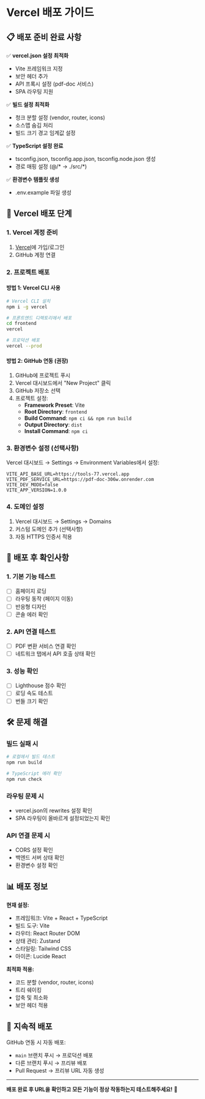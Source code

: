 # Vercel 배포 가이드

## 📋 배포 준비 완료 사항

✅ **vercel.json 설정 최적화**
- Vite 프레임워크 지정
- 보안 헤더 추가
- API 프록시 설정 (pdf-doc 서비스)
- SPA 라우팅 지원

✅ **빌드 설정 최적화**
- 청크 분할 설정 (vendor, router, icons)
- 소스맵 숨김 처리
- 빌드 크기 경고 임계값 설정

✅ **TypeScript 설정 완료**
- tsconfig.json, tsconfig.app.json, tsconfig.node.json 생성
- 경로 매핑 설정 (@/* → ./src/*)

✅ **환경변수 템플릿 생성**
- .env.example 파일 생성

## 🚀 Vercel 배포 단계

### 1. Vercel 계정 준비
1. [Vercel](https://vercel.com)에 가입/로그인
2. GitHub 계정 연결

### 2. 프로젝트 배포

#### 방법 1: Vercel CLI 사용
```bash
# Vercel CLI 설치
npm i -g vercel

# 프론트엔드 디렉토리에서 배포
cd frontend
vercel

# 프로덕션 배포
vercel --prod
```

#### 방법 2: GitHub 연동 (권장)
1. GitHub에 프로젝트 푸시
2. Vercel 대시보드에서 "New Project" 클릭
3. GitHub 저장소 선택
4. 프로젝트 설정:
   - **Framework Preset**: Vite
   - **Root Directory**: `frontend`
   - **Build Command**: `npm ci && npm run build`
   - **Output Directory**: `dist`
   - **Install Command**: `npm ci`

### 3. 환경변수 설정 (선택사항)
Vercel 대시보드 → Settings → Environment Variables에서 설정:

```
VITE_API_BASE_URL=https://tools-77.vercel.app
VITE_PDF_SERVICE_URL=https://pdf-doc-306w.onrender.com
VITE_DEV_MODE=false
VITE_APP_VERSION=1.0.0
```

### 4. 도메인 설정
1. Vercel 대시보드 → Settings → Domains
2. 커스텀 도메인 추가 (선택사항)
3. 자동 HTTPS 인증서 적용

## 🔧 배포 후 확인사항

### 1. 기본 기능 테스트
- [ ] 홈페이지 로딩
- [ ] 라우팅 동작 (페이지 이동)
- [ ] 반응형 디자인
- [ ] 콘솔 에러 확인

### 2. API 연결 테스트
- [ ] PDF 변환 서비스 연결 확인
- [ ] 네트워크 탭에서 API 호출 상태 확인

### 3. 성능 확인
- [ ] Lighthouse 점수 확인
- [ ] 로딩 속도 테스트
- [ ] 번들 크기 확인

## 🛠️ 문제 해결

### 빌드 실패 시
```bash
# 로컬에서 빌드 테스트
npm run build

# TypeScript 에러 확인
npm run check
```

### 라우팅 문제 시
- vercel.json의 rewrites 설정 확인
- SPA 라우팅이 올바르게 설정되었는지 확인

### API 연결 문제 시
- CORS 설정 확인
- 백엔드 서버 상태 확인
- 환경변수 설정 확인

## 📊 배포 정보

**현재 설정:**
- 프레임워크: Vite + React + TypeScript
- 빌드 도구: Vite
- 라우터: React Router DOM
- 상태 관리: Zustand
- 스타일링: Tailwind CSS
- 아이콘: Lucide React

**최적화 적용:**
- 코드 분할 (vendor, router, icons)
- 트리 쉐이킹
- 압축 및 최소화
- 보안 헤더 적용

## 🔄 지속적 배포

GitHub 연동 시 자동 배포:
- `main` 브랜치 푸시 → 프로덕션 배포
- 다른 브랜치 푸시 → 프리뷰 배포
- Pull Request → 프리뷰 URL 자동 생성

---

**배포 완료 후 URL을 확인하고 모든 기능이 정상 작동하는지 테스트해주세요!** 🎉